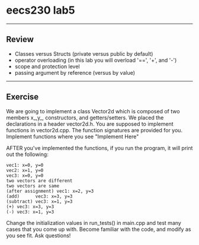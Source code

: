 # eecs230 lab5

---------
Review
---------
- Classes versus Structs (private versus public by default)
- operator overloading (in this lab you will overload '==', '+', and '-')
- scope and protection level
- passing argument by reference (versus by value)

---------
Exercise
---------
We are going to implement a class Vector2d which is composed of two members x_,y_, constructors, and getters/setters. We placed the declarations in a header vector2d.h. You are supposed to implement functions in vector2d.cpp.
The function signatures are provided for you. Implement functions where you see "Implement Here"

AFTER you've implemented the functions, if you run the program, it will print out the following:

```
vec1: x=0, y=0
vec2: x=1, y=0
vec3: x=0, y=0
two vectors are different
two vectors are same
(after assignment) vec1: x=2, y=3
(add)      vec3: x=3, y=3
(subtract) vec3: x=1, y=3
(+) vec3: x=3, y=3
(-) vec3: x=1, y=3
```

Change the initialization values in run_tests() in main.cpp and test many cases that you come up with. Become familiar with the code, and modify as you see fit. Ask questions!
